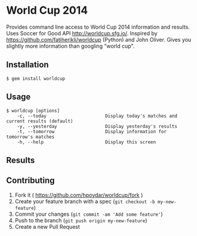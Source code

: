 # World Cup 2014

Provides command line access to World Cup 2014 information and results.
Uses Soccer for Good API http://worldcup.sfg.io/. Inspired by https://github.com/fatiherikli/worldcup (Python) and John Oliver. Gives you slightly more information than googling "world cup".

## Installation

    $ gem install worldcup

## Usage

    $ worldcup [options]
        -c, --today                      Display today's matches and current results (default)
        -y, --yesterday                  Display yesterday's results
        -t, --tomorrow                   Display information for tomorrow's matches
        -h, --help                       Display this screen

## Results

## Contributing

1. Fork it ( https://github.com/hpoydar/worldcup/fork )
2. Create your feature branch with a spec (`git checkout -b my-new-feature`)
3. Commit your changes (`git commit -am 'Add some feature'`)
4. Push to the branch (`git push origin my-new-feature`)
5. Create a new Pull Request
